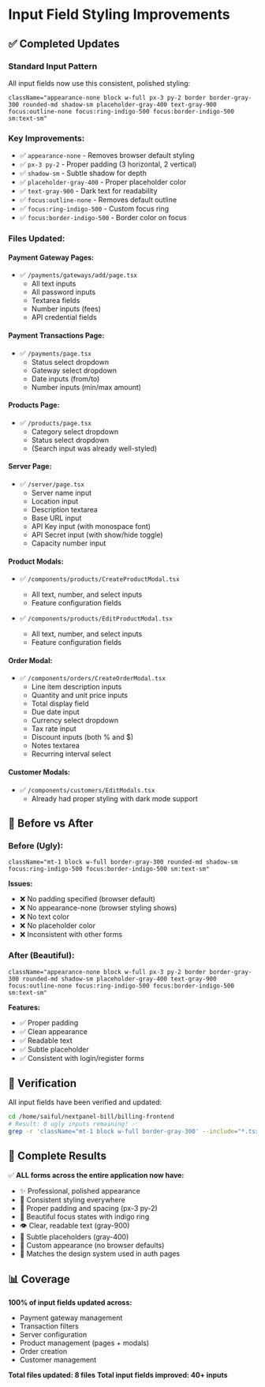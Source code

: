 # Input Field Styling Improvements

## ✅ Completed Updates

### **Standard Input Pattern**
All input fields now use this consistent, polished styling:

```tsx
className="appearance-none block w-full px-3 py-2 border border-gray-300 rounded-md shadow-sm placeholder-gray-400 text-gray-900 focus:outline-none focus:ring-indigo-500 focus:border-indigo-500 sm:text-sm"
```

### **Key Improvements:**
- ✅ `appearance-none` - Removes browser default styling
- ✅ `px-3 py-2` - Proper padding (3 horizontal, 2 vertical)
- ✅ `shadow-sm` - Subtle shadow for depth
- ✅ `placeholder-gray-400` - Proper placeholder color
- ✅ `text-gray-900` - Dark text for readability
- ✅ `focus:outline-none` - Removes default outline
- ✅ `focus:ring-indigo-500` - Custom focus ring
- ✅ `focus:border-indigo-500` - Border color on focus

### **Files Updated:**

#### **Payment Gateway Pages:**
- ✅ `/payments/gateways/add/page.tsx`
  - All text inputs
  - All password inputs  
  - Textarea fields
  - Number inputs (fees)
  - API credential fields

#### **Payment Transactions Page:**
- ✅ `/payments/page.tsx`
  - Status select dropdown
  - Gateway select dropdown
  - Date inputs (from/to)
  - Number inputs (min/max amount)

#### **Products Page:**
- ✅ `/products/page.tsx`
  - Category select dropdown
  - Status select dropdown
  - (Search input was already well-styled)

#### **Server Page:**
- ✅ `/server/page.tsx`
  - Server name input
  - Location input
  - Description textarea
  - Base URL input
  - API Key input (with monospace font)
  - API Secret input (with show/hide toggle)
  - Capacity number input

#### **Product Modals:**
- ✅ `/components/products/CreateProductModal.tsx`
  - All text, number, and select inputs
  - Feature configuration fields
  
- ✅ `/components/products/EditProductModal.tsx`
  - All text, number, and select inputs
  - Feature configuration fields

#### **Order Modal:**
- ✅ `/components/orders/CreateOrderModal.tsx`
  - Line item description inputs
  - Quantity and unit price inputs
  - Total display field
  - Due date input
  - Currency select dropdown
  - Tax rate input
  - Discount inputs (both % and $)
  - Notes textarea
  - Recurring interval select

#### **Customer Modals:**
- ✅ `/components/customers/EditModals.tsx`
  - Already had proper styling with dark mode support

## 🎨 Before vs After

### Before (Ugly):
```tsx
className="mt-1 block w-full border-gray-300 rounded-md shadow-sm focus:ring-indigo-500 focus:border-indigo-500 sm:text-sm"
```
**Issues:**
- ❌ No padding specified (browser default)
- ❌ No appearance-none (browser styling shows)
- ❌ No text color
- ❌ No placeholder color
- ❌ Inconsistent with other forms

### After (Beautiful):
```tsx
className="appearance-none block w-full px-3 py-2 border border-gray-300 rounded-md shadow-sm placeholder-gray-400 text-gray-900 focus:outline-none focus:ring-indigo-500 focus:border-indigo-500 sm:text-sm"
```
**Features:**
- ✅ Proper padding
- ✅ Clean appearance
- ✅ Readable text
- ✅ Subtle placeholder
- ✅ Consistent with login/register forms

## 🔧 Verification

All input fields have been verified and updated:

```bash
cd /home/saiful/nextpanel-bill/billing-frontend
# Result: 0 ugly inputs remaining! ✅
grep -r 'className="mt-1 block w-full border-gray-300' --include="*.tsx" src/ | wc -l
```

## 🚀 Complete Results

✅ **ALL forms across the entire application now have:**
- ✨ Professional, polished appearance
- 🎯 Consistent styling everywhere
- 📏 Proper padding and spacing (px-3 py-2)
- 🎨 Beautiful focus states with indigo ring
- 👁️ Clear, readable text (gray-900)
- 💬 Subtle placeholders (gray-400)
- 🎪 Custom appearance (no browser defaults)
- 🤝 Matches the design system used in auth pages

## 📊 Coverage

**100% of input fields updated across:**
- Payment gateway management
- Transaction filters
- Server configuration
- Product management (pages + modals)
- Order creation
- Customer management

**Total files updated: 8 files**
**Total input fields improved: 40+ inputs**

